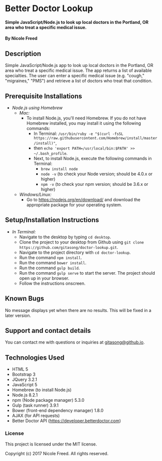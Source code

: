 # Better Doctor Lookup

#### Simple JavaScript/Node.js to look up local doctors in the Portland, OR area who treat a specific medical issue.

#### By Nicole Freed

## Description

Simple JavaScript/Node.js app to look up local doctors in the Portland, OR area who treat a specific medical issue. The app returns a list of available specialties. The user can enter a specific medical issue (e.g. "cough," "migraines," "PMS") and retrieve a list of doctors who treat that condition.

## Prerequisite Installations

* *Node.js using Homebrew*
  * *Mac:*
    * To install Node.js, you'll need Homebrew. If you do not have Homebrew installed, you may install it using the following commands:
      * In Terminal: `/usr/bin/ruby -e "$(curl -fsSL https://raw.githubusercontent.com/Homebrew/install/master/install)"`,
      * then `echo 'export PATH=/usr/local/bin:$PATH' >> ~/.bash_profile`.
      * Next, to install Node.js, execute the following commands in Terminal:
        * `brew install node`
        * `node -v` (to check your Node version; should be 4.0.x or higher)
        * `npm -v` (to check your npm version; should be 3.6.x or higher)
  * *Windows/Linux:*
    * Go to https://nodejs.org/en/download/ and download the appropriate package for your operating system.

## Setup/Installation Instructions

* *In Terminal:*
  * Navigate to the desktop by typing `cd desktop`.
  * Clone the project to your desktop from Github using `git clone https://github.com/gitasong/doctor-lookup.git`.
  * Navigate to the project directory with `cd doctor-lookup`.
  * Run the command `npm install`.
  * Run the command `bower install`.
  * Run the command `gulp build`.
  * Run the command `gulp serve` to start the server. The project should open up in your browser.
  * Follow the instructions onscreen.

## Known Bugs

No message displays yet when there are no results. This will be fixed in a later version.

## Support and contact details

You can contact me with questions or inquiries at gitasong@github.io.

## Technologies Used

* HTML 5
* Bootstrap 3
* JQuery 3.2.1
* JavaScript 5
* Homebrew (to install Node.js)
* Node.js 8.2.1
* npm (Node package manager) 5.3.0
* Gulp (task runner) 3.9.1
* Bower (front-end dependency manager) 1.8.0
* AJAX (for API requests)
* Better Doctor API (https://developer.betterdoctor.com)

### License

This project is licensed under the MIT license.

Copyright (c) 2017 Nicole Freed. All rights reserved.
